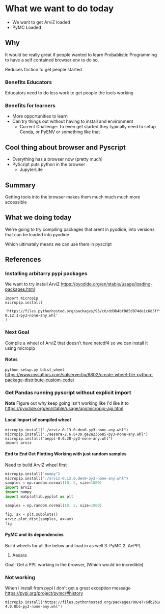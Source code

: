 # What we want to do today

* We want to get ArviZ loaded
* PyMC Loaded


## Why
It would be really great if people wanted to learn Probablistic Programming to have a self contained browser env to do so.

Reduces friction to get people started


### Benefits Educators
Educators need to do less work to get people the tools working

### Benefits for learners
* More opportunities to learn
* Can try things out without having to install and environment
  * Current Challenge: To even get started they typically need to setup Conda, or PyENV or something like that

## Cool thing about browser and Pyscript
* Everything has a browser now (pretty much)
* PyScript puts python in the browser
  * JupyterLite

## Summary
Getting tools into the browser makes them much much much more accessible

## What we doing today
We're going to try compiling packages that arent in pyodide, into versions that can be loaded into pyodide

Which ultimately means we can use them in pyscript


## References
### Installing arbitarry pypi packages
We want to try install ArviZ
https://pyodide.org/en/stable/usage/loading-packages.html
```
import micropip
micropip.install(
    'https://files.pythonhosted.org/packages/95/c0/dd9b4bf085d974de1c6d5fffea8e25153e8208ece6b363fa3a9263ed7e51/arviz-0.12.1-py3-none-any.whl'
)
```

### Next Goal
Compile a wheel of ArviZ that doesn't have netcdf4 so we can install it using micropip

#### Notes
`python setup.py bdist_wheel`
https://www.mssqltips.com/sqlservertip/6802/create-wheel-file-python-package-distribute-custom-code/

### Get Pandas running pyscript without explicit import
**Note** Figure out why keep going isn't working like I'd like it to
https://pyodide.org/en/stable/usage/api/micropip-api.html

#### Local Import of compiled wheel
```
micropip.install("./arviz-0.13.0.dev0-py3-none-any.whl")
micropip.install("./aesara-2.6.6+39.ge2e236685-py3-none-any.whl")
micropip.install("aeppl-0.0.28-py3-none-any.whl")
import arviz
```


#### End to End Get Plotting Working with just random samples
Need to build ArviZ wheel first

```python
micropip.install("numpy")
micropip.install("./arviz-0.13.0.dev0-py3-none-any.whl")
samples = np.random.normal(10, 2, size=1000)
import arviz
import numpy
import matplotlib.pyplot as plt

samples = np.random.normal(10, 2, size=1000)

fig, ax = plt.subplots()
arviz.plot_dist(samples, ax=ax)
fig
```


#### PyMC and its dependencies
Build wheels for all the below and load in as well
3. PyMC
2. AePPL
1. Aesara 

Goal: Get a PPL working in the browser, (Which would be incredible)


### Not working
When I install from pypi I don't get a great exception message
https://pypi.org/project/pymc/#history
```
micropip.install("https://files.pythonhosted.org/packages/00/e7/6db2b1d0bdcbc409bf3135d819082923062776aa7f2fe77b6cfd4cbcaf97/pymc-4.0.0b6-py3-none-any.whl")
```